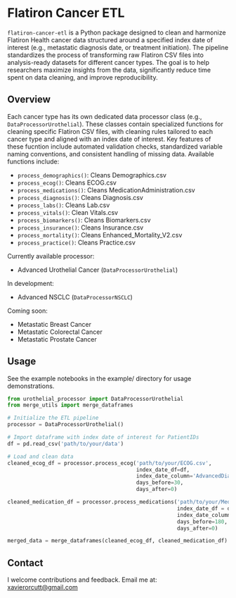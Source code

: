 # Flatiron Cancer ETL

`flatiron-cancer-etl` is a Python package designed to clean and harmonize Flatiron Health cancer data structured around a specified index date of interest (e.g., metastatic diagnosis date, or treatment initiation). The pipeline standardizes the process of transforming raw Flatiron CSV files into analysis-ready datasets for different cancer types. The goal is to help researchers maximize insights from the data, significantly reduce time spent on data cleaning, and improve reproducibility. 

## Overview

Each cancer type has its own dedicated data processor class (e.g., `DataProcessorUrothelial`). These classes contain specialized functions for cleaning specific Flatiron CSV files, with cleaning rules tailored to each cancer type and aligned with an index date of interest. Key features of these fucntion include automated validation checks, standardized variable naming conventions, and consistent handling of missing data. Available functions include: 

- `process_demographics()`: Cleans Demographics.csv
- `process_ecog()`: Cleans ECOG.csv
- `process_medications()`: Cleans MedicationAdministration.csv
- `process_diagnosis()`: Cleans Diagnosis.csv
- `process_labs()`: Cleans Lab.csv
- `process_vitals()`: Clean Vitals.csv 
- `process_biomarkers()`: Cleans Biomarkers.csv
- `process_insurance()`: Cleans Insurance.csv
- `process_mortality()`: Cleans Enhanced_Mortality_V2.csv
- `process_practice()`: Cleans Practice.csv

Currently available processor:
- Advanced Urothelial Cancer (`DataProcessorUrothelial`)

In development:
- Advanced NSCLC (`DataProcessorNSCLC`)

Coming soon: 
- Metastatic Breast Cancer
- Metastatic Colorectal Cancer 
- Metastatic Prostate Cancer

## Usage 

See the example notebooks in the example/ directory for usage demonstrations.

```python
from urothelial_processor import DataProcessorUrothelial
from merge_utils import merge_dataframes

# Initialize the ETL pipeline
processor = DataProcessorUrothelial()

# Import dataframe with index date of interest for PatientIDs
df = pd.read_csv('path/to/your/data')

# Load and clean data
cleaned_ecog_df = processor.process_ecog('path/to/your/ECOG.csv',
                                         index_date_df=df,
                                         index_date_column='AdvancedDiagnosisDate',
                                         days_before=30,
                                         days_after=0)                  

cleaned_medication_df = processor.process_medications('path/to/your/MedicationAdmninistration.csv',
                                                      index_date_df = df,
                                                      index_date_column='AdvancedDiagnosisDate',
                                                      days_before=180,
                                                      days_after=0)

merged_data = merge_dataframes(cleaned_ecog_df, cleaned_medication_df)
```

## Contact

I welcome contributions and feedback. Email me at: xavierorcutt@gmail.com